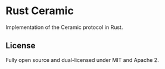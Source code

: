# Rust Ceramic


Implementation of the Ceramic protocol in Rust.

## License

Fully open source and dual-licensed under MIT and Apache 2.
